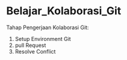 # Belajar_Kolaborasi_Git

Tahap Pengerjaan Kolaborasi Git:
1. Setup Environment Git
2. pull Request
3. Resolve Conflict